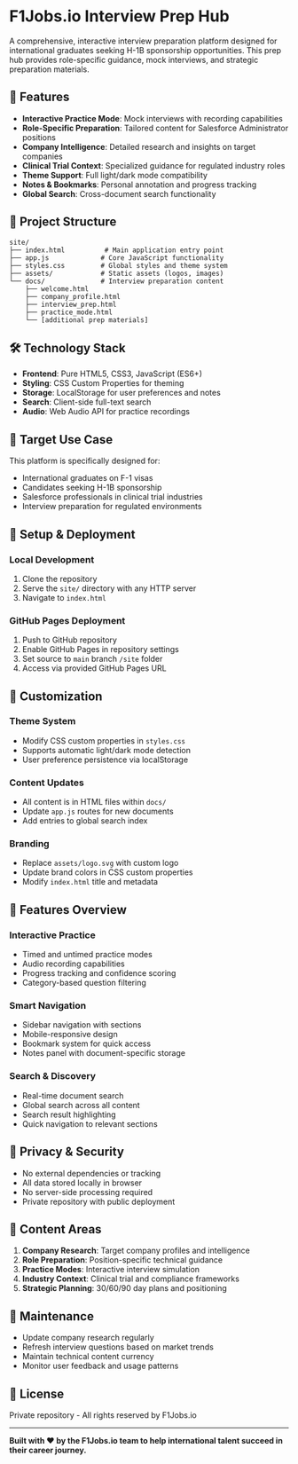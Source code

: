# F1Jobs.io Interview Prep Hub

A comprehensive, interactive interview preparation platform designed for international graduates seeking H-1B sponsorship opportunities. This prep hub provides role-specific guidance, mock interviews, and strategic preparation materials.

## 🚀 Features

- **Interactive Practice Mode**: Mock interviews with recording capabilities
- **Role-Specific Preparation**: Tailored content for Salesforce Administrator positions
- **Company Intelligence**: Detailed research and insights on target companies
- **Clinical Trial Context**: Specialized guidance for regulated industry roles
- **Theme Support**: Full light/dark mode compatibility
- **Notes & Bookmarks**: Personal annotation and progress tracking
- **Global Search**: Cross-document search functionality

## 📁 Project Structure

```
site/
├── index.html          # Main application entry point
├── app.js             # Core JavaScript functionality
├── styles.css         # Global styles and theme system
├── assets/            # Static assets (logos, images)
└── docs/              # Interview preparation content
    ├── welcome.html
    ├── company_profile.html
    ├── interview_prep.html
    ├── practice_mode.html
    └── [additional prep materials]
```

## 🛠️ Technology Stack

- **Frontend**: Pure HTML5, CSS3, JavaScript (ES6+)
- **Styling**: CSS Custom Properties for theming
- **Storage**: LocalStorage for user preferences and notes
- **Search**: Client-side full-text search
- **Audio**: Web Audio API for practice recordings

## 🎯 Target Use Case

This platform is specifically designed for:
- International graduates on F-1 visas
- Candidates seeking H-1B sponsorship
- Salesforce professionals in clinical trial industries
- Interview preparation for regulated environments

## 🔧 Setup & Deployment

### Local Development
1. Clone the repository
2. Serve the `site/` directory with any HTTP server
3. Navigate to `index.html`

### GitHub Pages Deployment
1. Push to GitHub repository
2. Enable GitHub Pages in repository settings
3. Set source to `main` branch `/site` folder
4. Access via provided GitHub Pages URL

## 🎨 Customization

### Theme System
- Modify CSS custom properties in `styles.css`
- Supports automatic light/dark mode detection
- User preference persistence via localStorage

### Content Updates
- All content is in HTML files within `docs/`
- Update `app.js` routes for new documents
- Add entries to global search index

### Branding
- Replace `assets/logo.svg` with custom logo
- Update brand colors in CSS custom properties
- Modify `index.html` title and metadata

## 📱 Features Overview

### Interactive Practice
- Timed and untimed practice modes
- Audio recording capabilities
- Progress tracking and confidence scoring
- Category-based question filtering

### Smart Navigation
- Sidebar navigation with sections
- Mobile-responsive design
- Bookmark system for quick access
- Notes panel with document-specific storage

### Search & Discovery
- Real-time document search
- Global search across all content
- Search result highlighting
- Quick navigation to relevant sections

## 🔐 Privacy & Security

- No external dependencies or tracking
- All data stored locally in browser
- No server-side processing required
- Private repository with public deployment

## 📝 Content Areas

1. **Company Research**: Target company profiles and intelligence
2. **Role Preparation**: Position-specific technical guidance
3. **Practice Modes**: Interactive interview simulation
4. **Industry Context**: Clinical trial and compliance frameworks
5. **Strategic Planning**: 30/60/90 day plans and positioning

## 🔄 Maintenance

- Update company research regularly
- Refresh interview questions based on market trends
- Maintain technical content currency
- Monitor user feedback and usage patterns

## 📄 License

Private repository - All rights reserved by F1Jobs.io

---

**Built with ❤️ by the F1Jobs.io team to help international talent succeed in their career journey.**
